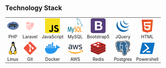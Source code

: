 <h2 align="left" id="">Technology Stack</h2>

<table align="center">
  <tr>
    <td align="center" width="96">
      <a href="https://www.php.net/">
        <img src="./logo/php-svgrepo-com.png" width="48" height="48" alt="PHP" />
      </a>
      <br>PHP
    </td>
    <td align="center" width="96">
      <a href="#">
        <img src="./logo/laravel-svgrepo-com.png" width="48" height="48" alt="Laravel" />
      </a>
      <br>Laravel
    </td>
    <td align="center" width="96">
      <a href="#">
        <img src="./logo/javascript-svgrepo-com.png" width="48" height="48" alt="JavaScript" />
      </a>
      <br>JavaScript
    </td>
    <td align="center" width="96">
      <a href="#">
        <img src="./logo/MySQL_logo.svg" width="48" height="48" alt="MySQL" />
      </a>
      <br>MySQL
    </td>
    <td align="center" width="96">
      <a href="#">
        <img src="./logo/bootstrap-4-logo-svgrepo-com.png" width="48" height="48" alt="Bootstrap5" />
      </a>
      <br>Bootstrap5
    </td>
     <td align="center" width="96">
      <a href="#" >
        <img src="./logo/jquery.png" width="48" height="48" alt="JQuery" />
      </a>
      <br>JQuery
    </td>
    <td align="center" width="96">
      <a href="#">
        <img src="./logo/html-5-svgrepo-com.png" width="48" height="48" alt="HTML" />
      </a>
      <br>HTML
    </td>
    <td align="center" width="96">
      <a href="#">
        <img src="./logo/css3-svgrepo-com.png" width="48" height="48" alt="CSS" />
      </a>
      <br>CSS
    </td>
  </tr>
  <tr>
    <td align="center" width="96">
      <a href="#" >
        <img src="./logo/linux-svgrepo-com.png" width="48" height="48" alt="Linux" />
      </a>
      <br>Linux
    </td>
    <td align="center" width="96">
      <a href="#" >
        <img src="./logo/git-svgrepo-com.png" width="48" height="48" alt="Git" />
      </a>
      <br>Git
    </td>
    <td align="center" width="96">
      <a href="#" >
        <img src="./logo/docker-svgrepo-com.png" width="48" height="48" alt="Docker" />
      </a>
      <br>Docker
    </td>
    <td align="center" width="96">
      <a href="#" >
        <img src="./logo/aws-svgrepo-com.png" width="48" height="48" alt="AWS" />
      </a>
      <br>AWS
    </td>
    <td align="center" width="96">
      <a href="#">
        <img src="./logo/redis-logo-svgrepo-com.png" width="48" height="48" alt="Redis" />
      </a>
      <br>Redis
    </td>
    <td align="center" width="96">
      <a href="#">
        <img src="./logo/postgresql-logo-svgrepo-com.png" width="48" height="48" alt="Postgres" />
      </a>
      <br>Postgres
    </td>
    <td align="center" width="96">
      <a href="#" >
        <img src="./logo/powershell.webp" width="48" height="48" alt="Powershell" />
      </a>
      <br>Powershell
    </td>
    <td align="center" width="96">
      <a href="#">
        <img src="./logo/Java_programming_language_logo.svg" width="48" height="48" alt="Java" />
      </a>
      <br>Java
    </td>
  </tr>
</table>
